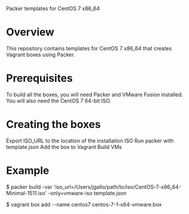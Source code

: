 Packer templates for CentOS 7 x86_64

# Overview

This repository contains templates for CentOS 7 x86_64 that creates Vagrant boxes using Packer.

# Prerequisites

To build all the boxes, you will need Packer and VMware Fusion installed. You will also need the CentOS 7 64-bit ISO.


# Creating the boxes

Export ISO_URL to the location of the installation ISO
Run packer with template.json
Add the box to Vagrant
Build VMs

# Example

$ packer build -var 'iso_url=/Users/jgallo/path/to/iso/CentOS-7-x86_64-Minimal-1511.iso' -only=vmware-iso template.json

$ vagrant box add --name centos7 centos-7-1-x64-vmware.box



